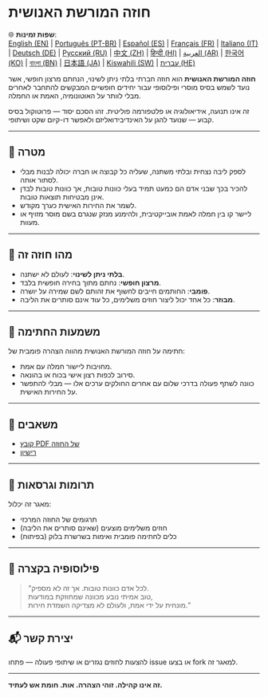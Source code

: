 # חוזה המורשת האנושית

🌐 **שפות זמינות**:  
[English (EN)](./index.md) | [Português (PT-BR)](./README_pt-BR.md) | [Español (ES)](./README_es.md) | [Français (FR)](./README_fr.md) | [Italiano (IT)](./README_it.md) | [Deutsch (DE)](./README_de.md) | [Русский (RU)](./README_ru.md) | [中文 (ZH)](./README_zh.md) | [हिन्दी (HI)](./README_hi.md) | [العربية (AR)](./README_ar.md) | [한국어 (KO)](./README_ko.md) | [বাংলা (BN)](./README_bn.md) | [日本語 (JA)](./README_ja.md) | [Kiswahili (SW)](./README_sw.md) | [עברית (HE)](./README_he.md)

**חוזה המורשת האנושית** הוא חוזה חברתי בלתי ניתן לשינוי, הנחתם מרצון חופשי, אשר נועד לשמש בסיס מוסרי ופילוסופי עבור יחידים חופשיים המבקשים להתחבר לאחרים מבלי לוותר על האוטונומיה, האמת או החמלה.

זה אינו תנועה, אידיאולוגיה או פלטפורמה פוליטית. זהו הסכם יסוד — פרוטוקול בסיס קבוע — שנועד להגן על האינדיבידואליזם ולאפשר דו-קיום שקט ושיתופי.

---

## 🌱 מטרה

- לספק ליבה נצחית ובלתי משתנה, שעליה כל קבוצה או חברה יכולה לבנות מבלי לסתור אותה.
- להכיר בכך שבני אדם הם כמעט תמיד בעלי כוונות טובות, אך כוונות טובות לבדן אינן מבטיחות תוצאות טובות.
- לשמר את החירות האישית כערך מקודש.
- ליישר קו בין חמלה לאמת אובייקטיבית, ולהימנע מנזק שנגרם בשם מוסר מזויף או מעוות.

---

## 📜 מהו חוזה זה

- **בלתי ניתן לשינוי**: לעולם לא ישתנה.
- **מרצון חופשי**: נחתם מתוך בחירה חופשית בלבד.
- **פומבי**: החותמים חייבים לחשוף את זהותם לשם שמירה על יושרה.
- **מבוזר**: כל אחד יכול ליצור חוזים משלימים, כל עוד אינם סותרים את הליבה.

---

## 🔏 משמעות החתימה

חתימה על חוזה המורשת האנושית מהווה הצהרה פומבית של:

- מחויבות ליישור חמלה עם אמת.
- סירוב לכפות רצון אישי בכוח או בהונאה.
- כוונה לשתף פעולה בדרכי שלום עם אחרים החולקים ערכים אלו — מבלי להתפשר על החירות האישית.

---

## 📎 משאבים

- [קובץ PDF של החוזה](./assets/pdfs/Hoze_Moreshet_Enoshit.pdf)
- [רישיון](./LICENSE)

---

## 🤝 תרומות וגרסאות

מאגר זה יכלול:

- תרגומים של החוזה המרכזי
- חוזים משלימים מוצעים (שאינם סותרים את הליבה)
- כלים לחתימה פומבית ואימות בשרשרת בלוק (בפיתוח)

---

## 🧠 פילוסופיה בקצרה

> "לכל אדם כוונות טובות. אך זה לא מספיק.  
> טוב אמיתי נובע מכוונה שמחוזקת במודעות,  
> מונחית על ידי אמת, ולעולם לא מצדיקה השמדת חירות."

---

## 📬 יצירת קשר

להצעות לחוזים נגזרים או שיתופי פעולה — פתחו issue או בצעו fork למאגר זה.

---

**זה אינו קהילה. זוהי הצהרה. אות. חומת אש לעתיד.**
